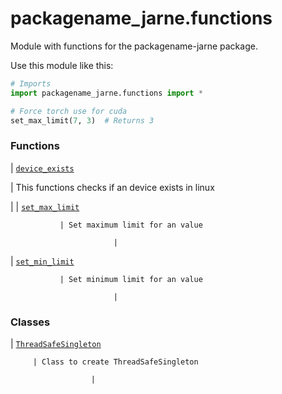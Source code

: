 # packagename_jarne.functions

Module with functions for the packagename-jarne package.

Use this module like this:

```python
# Imports
import packagename_jarne.functions import *

# Force torch use for cuda
set_max_limit(7, 3)  # Returns 3
```

### Functions

| [`device_exists`](packagename_jarne.functions.device_exists.md#packagename_jarne.functions.device_exists)

 | This functions checks if an device exists in linux

 |
| [`set_max_limit`](packagename_jarne.functions.set_max_limit.md#packagename_jarne.functions.set_max_limit)

               | Set maximum limit for an value

                           |
| [`set_min_limit`](packagename_jarne.functions.set_min_limit.md#packagename_jarne.functions.set_min_limit)

               | Set minimum limit for an value

                           |
### Classes

| [`ThreadSafeSingleton`](packagename_jarne.functions.ThreadSafeSingleton.md#packagename_jarne.functions.ThreadSafeSingleton)

         | Class to create ThreadSafeSingleton

                      |
